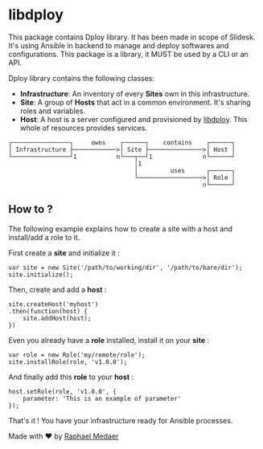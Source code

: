 # libdploy

This package contains Dploy library. It has been made in scope of Slidesk.
It's using Ansible in backend to manage and deploy softwares and configurations.
This package is a library, it MUST be used by a CLI or an API.

Dploy library contains the following classes:

  * **Infrastructure**: An inventory of every **Sites** own in this infrastructure.
  * **Site**: A group of **Hosts** that act in a common environment. It's sharing roles and variables.
  * **Host**: A host is a server configured and provisioned by [libdploy](http://slidesk.org/libdploy). This whole of resources provides services.

```
┌────────────────┐     owns    ┌──────┐    contains    ┌──────┐
│ Infrastructure ├────────────>│ Site ├───────────────>│ Host │
└────────────────┘1           n└───┬──┘1              n└──────┘
                                   │1
                                   │         uses      ┌──────┐
                                   └──────────────────>│ Role │
                                                      n└──────┘
```

## How to ?

The following example explains how to create a site with a host and
install/add a role to it.

First create a **site** and initialize it :

```
var site = new Site('/path/to/working/dir', '/path/to/bare/dir');
site.initialize();
```

Then, create and add a **host** :

```
site.createHost('myhost')
.then(function(host) {
    site.addHost(host);
})
```

Even you already have a **role** installed, install it on your **site** :

```
var role = new Role('my/remote/role');
site.installRole(role, 'v1.0.0');
```

And finally add this **role** to your **host** :

```
host.setRole(role, 'v1.0.0', {
    parameter: 'This is an example of parameter'
});
```

That's it ! You have your infrastructure ready for Ansible processes.


Made with ♥ by [Raphael Medaer](mailto:raphael.medaer@straightforward.me)
